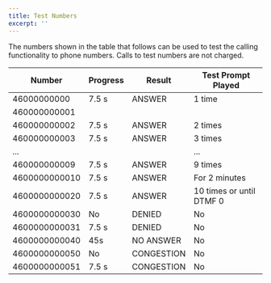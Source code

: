 ```yaml
---
title: Test Numbers
excerpt: ''
---
```

The numbers shown in the table that follows can be used to test the calling functionality to phone numbers. Calls to test numbers are not charged.

| Number        | Progress | Result     | Test Prompt Played       |
| ------------- | -------- | ---------- | ------------------------ |
| 46000000000   | 7.5 s    | ANSWER     | 1 time                   |
| 460000000001  |          |            |                          |
| 460000000002  | 7.5 s    | ANSWER     | 2 times                  |
| 460000000003  | 7.5 s    | ANSWER     | 3 times                  |
| ...           |          |            | ...                      |
| 460000000009  | 7.5 s    | ANSWER     | 9 times                  |
| 4600000000010 | 7.5 s    | ANSWER     | For 2 minutes            |
| 4600000000020 | 7.5 s    | ANSWER     | 10 times or until DTMF 0 |
| 4600000000030 | No       | DENIED     | No                       |
| 4600000000031 | 7.5 s    | DENIED     | No                       |
| 4600000000040 | 45s      | NO ANSWER  | No                       |
| 4600000000050 | No       | CONGESTION | No                       |
| 4600000000051 | 7.5 s    | CONGESTION | No                       |

